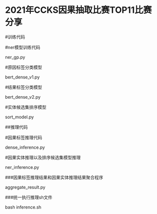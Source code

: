 # 2021年CCKS因果抽取比赛TOP11比赛分享


#训练代码


#ner模型训练代码

ner_gp.py

#原因标签分类模型

bert_dense_v1.py


#结果标签分类模型

bert_dense_v2.py

#实体候选集排序模型

sort_model.py

##推理代码


#因果标签推理代码

dense_inference.py

#因果实体推理以及排序候选集模型推理

ner_inference.py

###因果标签推理结果和因果实体推理结果聚合程序

aggregate_result.py

###统一执行推理sh文件

bash inference.sh
